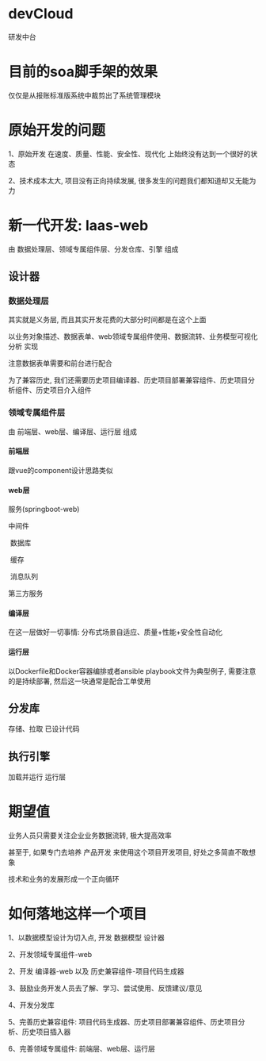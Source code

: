 # devCloud

研发中台

# 目前的soa脚手架的效果

仅仅是从报账标准版系统中裁剪出了系统管理模块



# 原始开发的问题

1、原始开发 在速度、质量、性能、安全性、现代化 上始终没有达到一个很好的状态

2、技术成本太大, 项目没有正向持续发展, 很多发生的问题我们都知道却又无能为力



# 新一代开发: laas-web

由 数据处理层、领域专属组件层、分发仓库、引擎 组成

## 设计器

### 数据处理层

其实就是义务层, 而且其实开发花费的大部分时间都是在这个上面



以业务对象描述、数据表单、web领域专属组件使用、数据流转、业务模型可视化分析  实现

注意数据表单需要和前台进行配合



 为了兼容历史, 我们还需要历史项目编译器、历史项目部署兼容组件、历史项目分析组件、历史项目介入组件

### 领域专属组件层

由 前端层、web层、编译层、运行层 组成

#### 前端层

跟vue的component设计思路类似

#### web层

服务(springboot-web)

中间件

​	数据库

​	缓存

​	消息队列

第三方服务

#### 编译层

在这一层做好一切事情: 分布式场景自适应、质量+性能+安全性自动化 

#### 运行层

以Dockerfile和Docker容器编排或者ansible playbook文件为典型例子, 需要注意的是持续部署, 然后这一块通常是配合工单使用

## 分发库

存储、拉取 已设计代码

## 执行引擎

加载并运行 运行层

# 期望值

业务人员只需要关注企业业务数据流转, 极大提高效率



甚至于, 如果专门去培养 产品开发 来使用这个项目开发项目, 好处之多简直不敢想象



技术和业务的发展形成一个正向循环



# 如何落地这样一个项目

1、以数据模型设计为切入点, 开发 数据模型 设计器

2、开发领域专属组件-web

2、开发 编译器-web 以及 历史兼容组件-项目代码生成器

3、鼓励业务开发人员去了解、学习、尝试使用、反馈建议/意见

4、开发分发库

5、完善历史兼容组件: 项目代码生成器、历史项目部署兼容组件、历史项目分析、历史项目插入器

6、完善领域专属组件: 前端层、web层、运行层



